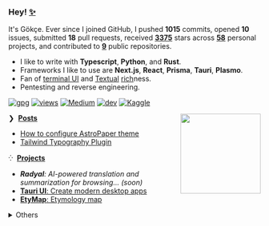 ### Hey! [✨](https://github.com/agmmnn/starred)

It's Gökçe. Ever since I joined GitHub, I pushed **1015** commits, opened **10** issues, submitted **18** pull requests, received **[3375](https://github.com/agmmnn?tab=repositories&sort=stargazers&type=source)** stars across **[58](https://github.com/agmmnn?tab=repositories&q=&type=public&language=&sort=)** personal projects, and contributed to **[9](https://github.com/pulls?q=is%3Apr+author%3Aagmmnn)** public repositories.

- I like to write with **Typescript**, **Python**, and **Rust**.
- Frameworks I like to use are **Next.js**, **React**, **Prisma**, **Tauri**, **Plasmo**.
- Fan of [terminal UI](https://github.com/topics/tui) and [Textual](https://github.com/Textualize/textual) [rich](https://github.com/Textualize/rich)ness.
- Pentesting and reverse engineering.

[![gpg](https://img.shields.io/badge/gpg-399BB7FF25D68355-313131?style=flat&labelColor=4f4f4f&color=313131)](https://github.com/agmmnn.gpg) [![views](https://komarev.com/ghpvc/?username=agmmnn&style=flat&color=313131&label=views)](https://github.com/agmmnn) [![Medium](https://img.shields.io/badge/Medium-12100E?style=flat&logo=medium&logoColor=white)](https://medium.com/@agmmnn) [![dev](https://img.shields.io/badge/agmmnn.dev-313e80?style=flat&logo=&logoColor=white)](https://agmmnn.dev/) [![Kaggle](https://img.shields.io/badge/Kaggle-035a7d?style=flat&logo=kaggle&logoColor=white)](https://www.kaggle.com/agmmnn/datasets)

<a href="https://www.youtube.com/watch?v=14CGp0VF2TU&list=PLOiJ3Q6xmFZaAHqyA0Lzbv-D_J5q7q3Ps&index=54">
<img align="right" src="https://user-images.githubusercontent.com/16024979/246209503-deec26df-5886-4fa3-8935-93c7b6644f82.gif" width="160" /></a>

❯ &nbsp;**[Posts](https://agmmnn.dev/blog)**

<!-- BLOG-POST-LIST:START -->
- [How to configure AstroPaper theme](https://astro-paper.pages.dev/posts/how-to-configure-astropaper-theme/)
- [Tailwind Typography Plugin](https://astro-paper.pages.dev/posts/tailwind-typography-plugin/)
<!-- BLOG-POST-LIST:END -->

⁛ &nbsp;**[Projects](https://agmmnn.dev/projects)**

- _**Radyal**: AI-powered translation and summarization for browsing... (soon)_
- [**Tauri UI**: Create modern desktop apps](https://github.com/agmmnn/tauri-ui)
- [**EtyMap**: Etymology map](https://etymap.vercel.app/)
  <!-- - [**Artphora**: AI image manager, batch downloader]() -->
  <!-- - [**Badgetw**: Tailwind styled badges]() -->

<details>
<summary>Others</summary>

- Lists: [awesome-blender](https://github.com/agmmnn/awesome-blender), [turkish-nlp-resources](https://github.com/agmmnn/turkish-nlp-resources)
- Tools: [fineartdown](https://github.com/agmmnn/fineartdown), [polydown](https://github.com/agmmnn/polydown)
- Cli: [syn](https://github.com/agmmnn/syn), [nis](https://github.com/agmmnn/nisanyan-cli), [tdk](https://github.com/agmmnn/tdk-cli), [tureng](https://github.com/agmmnn/turengcli), [etym](https://github.com/agmmnn/etym-cli)

</details>
